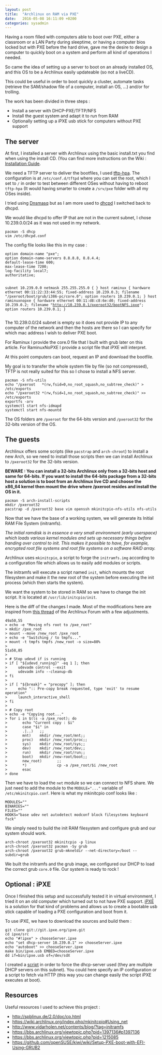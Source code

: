```yaml
---
layout: post
title:  "Archlinux on RAM via PXE"
date:   2016-05-08 16:11:09 +0200
categories: sysadmin
---
```


Having a room filled with computers able to boot over PXE, either a classroom or a LAN Party during sleeptime, or having a computer bios locked but with PXE before the hard drive, gave me the desire to design a computer to quickly boot on a system and perform all kind of operations I needed.

So came the idea of setting up a server to boot on an already installed OS, and this OS to be a Archlinux easily updateable (so not a liveCD).

This could be useful in order to boot quickly a cluster, automate tasks (retrieve the SAM/shadow file of a computer, install an OS, ...) and/or for trolling.

<!---excerpt-break-->
The work has been divided in three steps :

- Install a server with DHCP-PXE/TFTP/NFS
- Install the guest system and adapt it to run from RAM
- Optionally setting up a iPXE usb stick for computers without PXE support

## The server

At first, I installed a server with Archlinux using the basic install.txt you find when using the install CD. (You can find more instructions on the Wiki : [Installation Guide](https://wiki.archlinux.org/index.php/Installation_guide).

We need a TFTP server to deliver the bootfiles, I used [tftp-hpa](https://www.archlinux.org/packages/?name=tftp-hpa). The configuration is at `/etc/conf.d/tftpd` where you can set the root, which I set to `/` in order to test between different OSes without having to reboot `tftp-hpa` (It would having smarter to create a `/srv/pxe` folder with all my OSes inside).

I tried using [Dnsmasq](https://wiki.archlinux.org/index.php/dnsmasq) but as I am more used to [dhcpd](https://wiki.archlinux.org/index.php/Dhcpd) I switched back to dhcpd.

We would like dhcpd to offer IP that are not in the current subnet, I chose 10.239.0.0/24 as it was not used in my network.

<div><pre class="command-line" data-user="mr" data-host="server" data-output="">
<code class="language-bash">pacman -S dhcp
vim /etc/dhcpd.conf</code></pre></div>

The config file looks like this in my case :

<div><pre class="language-julia"><code class="language-julia">option domain-name "pxe";
option domain-name-servers 8.8.8.8, 8.8.4.4;
default-lease-time 600;
max-lease-time 7200;
log-facility local7;
authoritative;

subnet 10.239.0.0 netmask 255.255.255.0 {
}
host raminux {
   hardware ethernet 00:11:22:33:44:55;
   fixed-address 10.239.0.3;
   filename "/pxeroot/boot/grub/i386-pc/core.0";
   option routers 10.239.0.1;
}
host raminuxnopxe {
   hardware ethernet 00:11:d8:c8:6e:d0;
   fixed-address 10.239.0.2;
   filename "http://10.239.0.1/pxeroot32/bootNFS.ipxe";
   option routers 10.239.0.1;
}
</code></pre></div>

The 10.239.0.0/24 subnet is empty so it does not provide IP to any computer of the network and then the hosts are there so I can specify for which mac address I wish to deliver PXE boot.

For Raminux I provide the core.0 file that I built with grub later on this article. For RaminuxNoPXE I provide a script file that iPXE will interpret.

At this point computers can boot, request an IP and download the bootfile.

My goal is to transfer the whole system file by file (so not compressed), TFTP is not really suited for this so I chose to install a NFS server.

<div><pre class="command-line" data-user="mr" data-host="server" data-output="">
<code class="language-bash">pacman -S nfs-utils
echo "/pxeroot   *(rw,fsid=0,no_root_squash,no_subtree_check)" > /etc/exports
echo "/pxeroot32 *(rw,fsid=1,no_root_squash,no_subtree_check)" >> /etc/exports
exportfs -arv
systemctl start nfs-idmapd
systemctl start nfs-mountd</code></pre></div><!--*-->

The OS folders are `/pxeroot` for the 64-bits version and `/pxeroot32` for the 32-bits version of the OS.

## The guests

Archlinux offers some scripts (like `pacstrap` and `arch-chroot`) to install a new Arch, so we need to install those scripts then we can install Archlinux to `/pxeroot32` for the 32-bits version.

**BEWARE : You can install a 32-bits Archlinux only from a 32-bits host and same for 64-bits. If you want to install the 64-bits package from a 32-bits host a solution is to boot from an Archlinux live CD and choose the x86_64 kernel then mount the drive where /pxeroot resides and install the OS in it.**

<div><pre class="command-line" data-user="mr" data-host="server" data-output="">
<code class="language-bash">pacman -S arch-install-scripts
mkdir /pxeroot32
pacstrap -d /pxeroot32 base vim openssh mkinitcpio-nfs-utils nfs-utils</code></pre></div>

Now that we have the base of a working system, we will generate its Initial RAM File System (initramfs).

*The initial ramdisk is in essence a very small environment (early userspace) which loads various kernel modules and sets up necessary things before handing over control to init. This makes it possible to have, for example, encrypted root file systems and root file systems on a software RAID array.*

Archlinux uses `mkinitcpio`, a script to forge the `initramfs.img` according to a configuration file which allows us to easily add modules or scripts.

The initramfs will execute a script named `init`, which mounts the root filesystem and make it the new root of the system before executing the init process (which then starts the system).

We want the system to be stored in RAM so we have to change the init script. It is located at `/usr/lib/initcpio/init`.

Here is the diff of the changes I made. Most of the modifications here are inspired from [this thread](https://bbs.archlinux.org/viewtopic.php?pid=1215085) of the Archlinux Forum with a few adjustments.

<div><pre class="language-bash">
<code class="language-bash">49a50,55
> echo -e "Moving nfs root to /pxe_root"
> mkdir /pxe_root
> mount --move /new_root /pxe_root
> echo -e "Switching / to tmpfs..."
> mount -t tmpfs tmpfs /new_root -o size=80%
>
51a58,85
>
> # Stop udevd if is running
> if [ "${udevd_running}" -eq 1 ]; then
>     udevadm control --exit
>     udevadm info --cleanup-db
> fi
>
> if [ "${break}" = "precopy" ]; then
>     echo ":: Pre-copy break requested, type 'exit' to resume operation"
>     launch_interactive_shell
> fi
>
> # Copy root
> echo -e "Copying root..."
> for i in $(ls -a /pxe_root); do
>       echo "Current copy : $i"
>       case "$i" in
>       .|..)   ;;
>       mnt)    mkdir /new_root/mnt;;
>       proc)   mkdir /new_root/proc;;
>       sys)    mkdir /new_root/sys;;
>       dev)    mkdir /new_root/dev;;
>       run)    mkdir /new_root/run;;
>       boot)   mkdir /new-root/boot;;
>       new_root)       ;;
>       *)              cp -a /pxe_root/$i /new_root
>       esac
> done</code></pre></div><!--*-->

Then we have to load the `net` module so we can connect to NFS share. We just need to add the module to the `MODULE="..."` variable of `/etc/mkinitcpio.conf`. Here is what my mkinitcpio conf looks like :

<div><pre class="language-bash">
<code class="language-bash">MODULES=""
BINARIES=""
FILES=""
HOOKS="base udev net autodetect modconf block filesystems keyboard fsck"</code></pre></div>

We simply need to build the init RAM filesystem and configure grub and our system should work.

<div><pre class="command-line" data-user="mr" data-host="server" data-output="">
<code class="language-bash">arch-chroot /pxeroot32 mkinitcpio -p linux
arch-chroot /pxeroot32 pacman -Sy grub
arch-chroot /pxeroot32 grub-mknetdir --net-directory=/boot --subdir=grub</code></pre></div>

We built the initramfs and the grub image, we configured our DHCP to load the correct grub `core.0` file. Our system is ready to rock !

## Optional : iPXE

Once I finished this setup and successfully tested it in virtual environment, I tried it on an old computer which turned out to not have PXE support. [iPXE](http://ipxe.org/) is a solution for that kind of problems and allows us to create a bootable usb stick capable of loading a PXE configuration and boot from it.

To use iPXE, we have to download the sources and build them :

<div><pre class="command-line" data-user="mr" data-host="server" data-output="">
<code class="language-bash">git clone git://git.ipxe.org/ipxe.git
cd ipxe/src
echo "#!ipxe" > chooseServer.ipxe
echo "set dhcp-server 10.239.0.1" >> chooseServer.ipxe
echo "autoboot" >> chooseServer.ipxe
make bin/ipxe.usb EMBED=chooseServer.ipxe
dd if=bin/ipxe.usb of=/dev/sdX</code></pre></div>

I created a [script](http://ipxe.org/scripting) in order to force the dhcp-server used (they are multiple DHCP servers on this subnet). You could here specify an IP configuration or a script to fetch via HTTP (this way you can change easily the script iPXE executes at boot).

## Resources

Useful resources I used to achieve this project :

- <http://spblinux.de/2.0/doc/cp.html>
- <https://wiki.archlinux.org/index.php/mkinitcpio#Using_net>
- <http://www.vidarholen.net/contents/blog/?tag=initramfs>
- <https://bbs.archlinux.org/viewtopic.php?pid=1397136#p1397136>
- <https://bbs.archlinux.org/viewtopic.php?pid=1215085>
- <https://github.com/openSUSE/kiwi/wiki/Setup-PXE-boot-with-EFI-Using-GRUB2>
